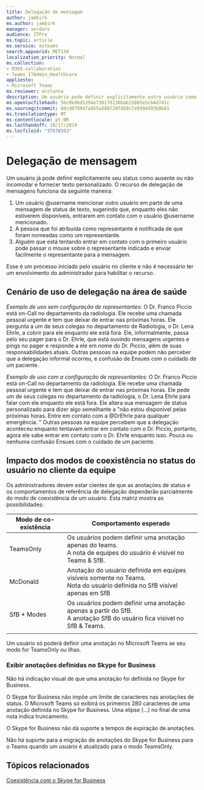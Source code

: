 ```yaml
---
title: Delegação de mensagem
author: jambirk
ms.author: jambirk
manager: serdars
audience: ITPro
ms.topic: article
ms.service: msteams
search.appverid: MET150
localization_priority: Normal
ms.collection:
- M365-collaboration
- Teams_ITAdmin_Healthcare
appliesto:
- Microsoft Teams
ms.reviewer: acolonna
description: Um usuário pode definir explicitamente outro usuário como um representante na mensagem de status.
ms.openlocfilehash: 56c0e9bd5394e738170130bab15803e5cb4d741c
ms.sourcegitcommit: 0dcd078947a455a388729fd50c7a939dd93b0b61
ms.translationtype: MT
ms.contentlocale: pt-BR
ms.lasthandoff: 10/17/2019
ms.locfileid: "37570353"
---
```

# <a name="message-delegation"></a>Delegação de mensagem

Um usuário já pode definir explicitamente seu status como ausente ou não incomodar e fornecer texto personalizado. O recurso de delegação de mensagens funciona da seguinte maneira:

1. Um usuário @username mencionar outro usuário em parte de uma mensagem de status de texto, sugerindo que, enquanto eles não estiverem disponíveis, entrarem em contato com o usuário @username mencionado.
2. A pessoa que foi atribuída como representante é notificada de que foram nomeadas como um representante.
3. Alguém que está tentando entrar em contato com o primeiro usuário pode passar o mouse sobre o representante indicado e enviar facilmente o representante para a mensagem.  

Esse é um processo iniciado pelo usuário no cliente e não é necessário ter um envolvimento do administrador para habilitar o recurso. 

## <a name="delegation-use-scenario-in-healthcare"></a>Cenário de uso de delegação na área de saúde

*Exemplo de uso sem configuração de representantes:*  O Dr. Franco Piccio está on-Call no departamento da radiologia. Ele recebe uma chamada pessoal urgente e tem que deixar de entrar nas próximas horas. Ele pergunta a um de seus colegas no departamento de Radiologia, o Dr. Lena Ehrle, a cobrir para ele enquanto ele está fora. Ele, informalmente, passa pelo seu pager para o Dr. Ehrle, que está ouvindo mensagens urgentes e pings no pager e responde a ele em nome do Dr. Piccio, além de suas responsabilidades atuais. Outras pessoas na equipe podem não perceber que a delegação informal ocorreu, e confusão de Ensues com o cuidado de um paciente.

*Exemplo de uso com a configuração de representantes:* O Dr. Franco Piccio está on-Call no departamento da radiologia. Ele recebe uma chamada pessoal urgente e tem que deixar de entrar nas próximas horas. Ele pede um de seus colegas no departamento da radiologia, o Dr. Lena Ehrle para falar com ele enquanto ele está fora. Ele altera sua mensagem de status personalizado para dizer algo semelhante a "não estou disponível pelas próximas horas. Entre em contato com a @DrEhrle para qualquer emergência. "  Outras pessoas na equipe percebem que a delegação aconteceu enquanto tentavam entrar em contato com o Dr. Piccio, portanto, agora ele sabe entrar em contato com o Dr. Ehrle enquanto isso. Pouca ou nenhuma confusão Ensues com o cuidado de um paciente.

## <a name="impact-of-co-existence-modes-on-user-status-in-the-teams-client"></a>Impacto dos modos de coexistência no status do usuário no cliente da equipe

Os administradores devem estar cientes de que as anotações de status e os comportamentos de referência de delegação dependerão parcialmente do modo de coexistência de um usuário. Esta matriz mostra as possibilidades:

|Modo de co-existência | Comportamento esperado|
|---|---|
|TeamsOnly |Os usuários podem definir uma anotação apenas do teams. <br> A nota de equipes do usuário é visível no Teams & SfB. |
|McDonald | Anotação do usuário definida em equipes visíveis somente no Teams. <br> Nota do usuário definida no SfB visível apenas em SfB |
|SfB * Modes | Os usuários podem definir uma anotação apenas a partir do SfB. <br> A anotação SfB do usuário fica visível no SfB & Teams.  |
|||

Um usuário só poderá definir uma anotação no Microsoft Teams se seu modo for TeamsOnly ou ilhas.  

### <a name="displaying-notes-set-in-skype-for-business"></a>Exibir anotações definidas no Skype for Business
  
Não há indicação visual de que uma anotação foi definida no Skype for Business.

O Skype for Business não impõe um limite de caracteres nas anotações de status. O Microsoft Teams só exibirá os primeiros 280 caracteres de uma anotação definida no Skype for Business. Uma elipse (...) no final de uma nota indica truncamento.
  
O Skype for Business não dá suporte a tempos de expiração de anotações.

Não há suporte para a migração de anotações do Skype for Business para o Teams quando um usuário é atualizado para o modo TeamsOnly.

## <a name="related-topics"></a>Tópicos relacionados

[Coexistência com o Skype for Business](../../coexistence-chat-calls-presence.md)
